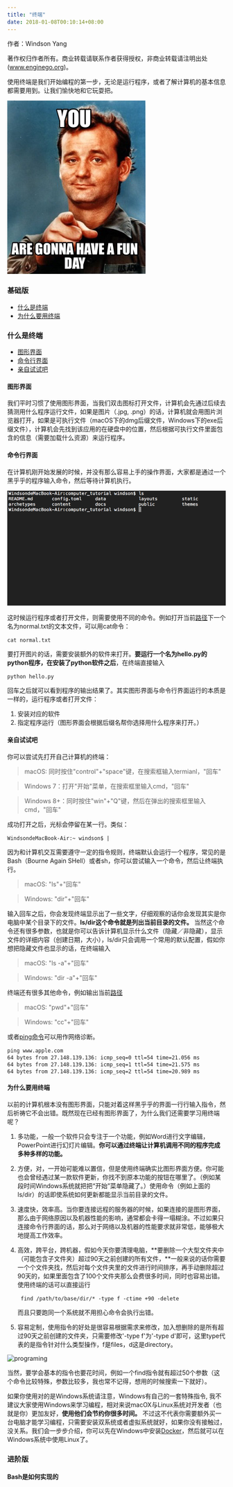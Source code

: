 ```yaml
---
title: "终端"
date: 2018-01-08T00:10:14+08:00
---
```


作者：Windson Yang

著作权归作者所有。商业转载请联系作者获得授权，非商业转载请注明出处 (www.enginego.org)。


使用终端是我们开始编程的第一步，无论是运行程序，或者了解计算机的基本信息都需要用到。让我们愉快地和它玩耍把。

![have_fun](https://raw.githubusercontent.com/EngineGirl/enginegirl.github.io/markdown/images/terminal/have_fun.png)

### 基础版

- [什么是终端](#什么是终端)
- [为什么要用终端](#为什么要用终端)

### 什么是终端

- [图形界面](#图形界面)
- [命令行界面](#命令行界面)
- [亲自试试吧](#亲自试试吧)

#### 图形界面
我们平时习惯了使用图形界面，当我们双击图标打开文件，计算机会先通过后续去猜测用什么程序运行文件，如果是图片（.jpg, .png）的话，计算机就会用图片浏览器打开，如果是可执行文件（macOS下的dmg后缀文件，Windows下的exe后缀文件），计算机会先找到该应用的在硬盘中的位置，然后根据可执行文件里面包含的信息（需要加载什么资源）来运行程序。

#### 命令行界面
在计算机刚开始发展的时候，并没有那么容易上手的操作界面，大家都是通过一个黑乎乎的程序输入命令，然后等待计算机执行。

![terminal](https://raw.githubusercontent.com/EngineGirl/enginegirl.github.io/markdown/images/terminal/terminal.png)

这时候运行程序或者打开文件，则需要使用不同的命令。例如打开当前[路径](../路径/)下一个名为normal.txt的文本文件，可以用cat命令：

    cat normal.txt

要打开图片的话，需要安装额外的软件来打开。**要运行一个名为hello.py的python程序，在安装了python软件之后**，在终端直接输入

    python hello.py
 
回车之后就可以看到程序的输出结果了。其实图形界面与命令行界面运行的本质是一样的，运行程序或者打开文件：

1. 安装对应的软件
2. 指定程序运行（图形界面会根据后缀名帮你选择用什么程序来打开。）

#### 亲自试试吧
你可以尝试先打开自己计算机的终端：

> macOS: 同时按住"control"+"space"键，在搜索框输入termianl，"回车"

> Windows 7：打开"开始"菜单，在搜索框里输入cmd，"回车"

> Windows 8+：同时按住"win"+"Q"键，然后在弹出的搜索框里输入cmd，"回车"

成功打开之后，光标会停留在某一行。类似：

    WindsondeMacBook-Air:~ windson$ |
因为和计算机交互需要遵守一定的指令规则，终端默认会运行一个程序，常见的是Bash（Bourne Again SHell）或者sh，你可以尝试输入一个命令，然后让终端执行。

> macOS: "ls"+"回车"

> Windows: "dir"+"回车"

输入回车之后，你会发现终端显示出了一些文字，仔细观察的话你会发现其实是你电脑中某个目录下的文件。**ls/dir这个命令就是列出当前目录的文件。** 当然这个命令还有很多参数，也就是你可以告诉计算机显示什么文件（隐藏／非隐藏），显示文件的详细内容（创建日期，大小），ls/dir只会调用一个常用的默认配置，假如你想把隐藏文件也显示的话，在终端输入

> macOS: "ls -a"+"回车"

> Windows: "dir -a"+"回车"
    
终端还有很多其他命令，例如输出当前[路径](../路径/)

> macOS: "pwd"+"回车"

> Windows: "cc"+"回车"


或者[ping命令](../ping命令/)可以用作网络诊断。

    ping www.apple.com
    64 bytes from 27.148.139.136: icmp_seq=0 ttl=54 time=21.056 ms
    64 bytes from 27.148.139.136: icmp_seq=1 ttl=54 time=21.575 ms
    64 bytes from 27.148.139.136: icmp_seq=2 ttl=54 time=20.989 ms

#### 为什么要用终端
以前的计算机根本没有图形界面，只能对着这样黑乎乎的界面一行行输入指令，然后祈祷它不会出错。既然现在已经有图形界面了，为什么我们还需要学习用终端呢？

1. 多功能，一般一个软件只会专注于一个功能，例如Word进行文字编辑，PowerPoint进行幻灯片编辑。**你可以通过终端让计算机调用不同的程序完成多种多样的功能。**

2. 方便，对，一开始可能难以置信，但是使用终端确实比图形界面方便。你可能也会曾经遇过某一款软件更新，你找不到原本功能的按钮在哪里了。（例如某段时间Windows系统就把把“开始”菜单隐藏了。）使用命令（例如上面的ls/dir）的话即使系统如何更新都能显示当前目录的文件。

3. 速度快，效率高。当你要连接远程的服务器的时候，如果连接的是图形界面，那么由于网络原因以及机器性能的影响，通常都会卡得一塌糊涂。不过如果只连接命令行界面的话，那么对于网络以及机器的性能要求就非常低，能够极大地提高工作效率。

4. 高效，跨平台，跨机器，假如今天你要清理电脑，**要删除一个大型文件夹中（可能包含子文件夹）超过90天之前创建的所有文件，**一般来说的话你需要一个个文件夹找，然后对每个文件夹里的文件进行时间排序，再手动删除超过90天的，如果里面包含了100个文件夹那么会费很多时间，同时也容易出错。使用终端的话可以直接运行

        find /path/to/base/dir/* -type f -ctime +90 -delete

    而且只要跑同一个系统就不用担心命令会执行出错。

5. 容易定制，使用指令的好处是很容易根据需求来修改，加入想删除的是所有超过90天之前创建的文件夹，只需要修改'-type f'为'-type d'即可，这里type代表的是指令针对什么类型操作，f是files，d这是directory。


![programing](https://raw.githubusercontent.com/EngineGirl/basic-tutorial/markdown/images/terminal/programming-animation.gif)

当然，要学会基本的指令也要花时间，例如一个find指令就有超过50个参数（这个命令比较特殊，参数比较多，我也常不记得，想用的时候搜索一下就好）。

如果你使用对的是Windows系统请注意，Windows有自己的一套特殊指令, 我不建议大家使用Windows来学习编程，相对来说macOX与Linux系统对开发者（也就是你）更加友好，**使用他们会节约你很多时间。** 不过这不代表你需要额外买一台电脑才能学习编程，只需要安装双系统或者虚拟系统就好，如果你没有接触过，没关系。我们会一步步介绍，你可以先在Windows中安装[Docker](../Docker基础/Windows系统安装Docker教程/)，然后就可以在Windows系统中使用Linux了。

### 进阶版

#### Bash是如何实现的

